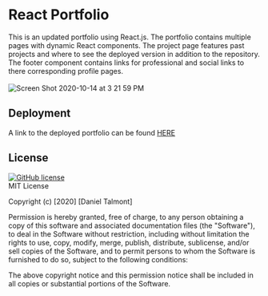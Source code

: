 # React Portfolio
This is an updated portfolio using React.js. The portfolio contains multiple pages with dynamic React components. The project page features past projects and where to see the deployed version in addition to the repository. The footer component contains links for professional and social links to there corresponding profile pages.
<br>
<br>
![Screen Shot 2020-10-14 at 3 21 59 PM](https://user-images.githubusercontent.com/62626932/96039102-2400ff00-0e36-11eb-96e6-c7b8fd9dea21.png)
<br>

## Deployment
A link to the deployed portfolio can be found [HERE](https://mysterious-mesa-69466.herokuapp.com/)<br>
## License
[![GitHub license](https://img.shields.io/github/license/Naereen/StrapDown.js.svg)](https://github.com/dantalmont)
<br>
MIT License

Copyright (c) [2020] [Daniel Talmont]

Permission is hereby granted, free of charge, to any person obtaining a copy
of this software and associated documentation files (the "Software"), to deal
in the Software without restriction, including without limitation the rights
to use, copy, modify, merge, publish, distribute, sublicense, and/or sell
copies of the Software, and to permit persons to whom the Software is
furnished to do so, subject to the following conditions:

The above copyright notice and this permission notice shall be included in all
copies or substantial portions of the Software.
